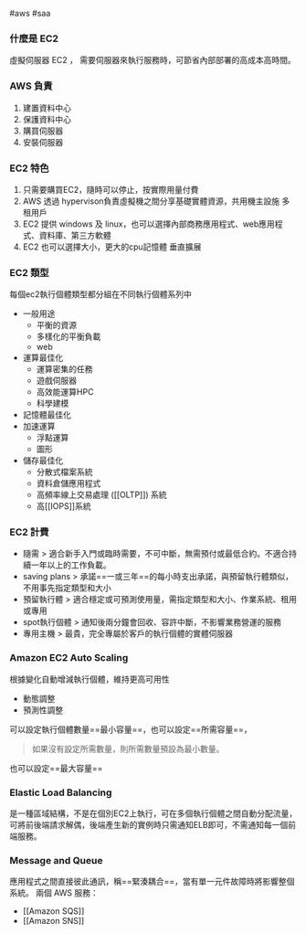 #aws #saa 

### 什麼是 EC2
虛擬伺服器 EC2 ，
需要伺服器來執行服務時，可節省內部部署的高成本高時間。

### AWS 負責
1. 建置資料中心
2. 保護資料中心
3. 購買伺服器
4. 安裝伺服器

### EC2 特色
1. 只需要購買EC2，隨時可以停止，按實際用量付費
2. AWS 透過 hypervison負責虛擬機之間分享基礎實體資源，共用機主設施 多租用戶
3. EC2 提供 windows 及 linux，也可以選擇內部商務應用程式、web應用程式、資料庫、第三方軟體
4. EC2 也可以選擇大小，更大的cpu記憶體 垂直擴展

### EC2 類型
每個ec2執行個體類型都分組在不同執行個體系列中
- 一般用途
	- 平衡的資源
	- 多樣化的平衡負載
	- web
- 運算最佳化
	- 運算密集的任務
	- 遊戲伺服器
	- 高效能運算HPC
	- 科學建模
- 記憶體最佳化
- 加速運算
	- 浮點運算
	- 圖形
- 儲存最佳化
	- 分散式檔案系統
	- 資料倉儲應用程式
	- 高頻率線上交易處理 ([[OLTP]]) 系統
	- 高[[IOPS]]系統


### EC2 計費
- 隨需 > 適合新手入門或臨時需要，不可中斷，無需預付或最低合約。不適合持續一年以上的工作負載。
- saving plans > 承諾==一或三年==的每小時支出承諾，與預留執行體類似，不用事先指定類型和大小
- 預留執行體 > 適合穩定或可預測使用量，需指定類型和大小、作業系統、租用或專用
- spot執行個體 > 通知後兩分鐘會回收、容許中斷，不影響業務營運的服務
- 專用主機 > 最貴，完全專屬於客戶的執行個體的實體伺服器

### Amazon EC2 Auto Scaling

根據變化自動增減執行個體，維持更高可用性
- 動態調整
- 預測性調整

可以設定執行個體數量==最小容量==，也可以設定==所需容量==，

>  如果沒有設定所需數量，則所需數量預設為最小數量。

也可以設定==最大容量==


### Elastic Load Balancing

是一種區域結構，不是在個別EC2上執行，可在多個執行個體之間自動分配流量，可將前後端請求解偶，後端產生新的實例時只需通知ELB即可，不需通知每一個前端服務。


### Message and Queue

應用程式之間直接彼此通訊，稱==緊湊耦合==，當有單一元件故障時將影響整個系統。
兩個 AWS 服務：
-  [[Amazon SQS]]
- [[Amazon SNS]]

